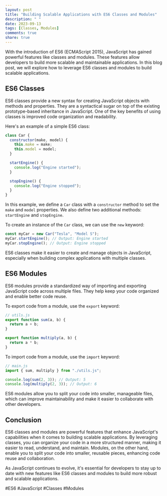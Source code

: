 ```yaml
---
layout: post
title: "Building Scalable Applications with ES6 Classes and Modules"
description: " "
date: 2023-09-13
tags: [Classes, Modules]
comments: true
share: true
---
```


With the introduction of ES6 (ECMAScript 2015), JavaScript has gained powerful features like classes and modules. These features allow developers to build more scalable and maintainable applications. In this blog post, we will explore how to leverage ES6 classes and modules to build scalable applications.

## ES6 Classes

ES6 classes provide a new syntax for creating JavaScript objects with methods and properties. They are a syntactical sugar on top of the existing prototype-based inheritance in JavaScript. One of the key benefits of using classes is improved code organization and readability.

Here's an example of a simple ES6 class:

```javascript
class Car {
  constructor(make, model) {
    this.make = make;
    this.model = model;
  }

  startEngine() {
    console.log("Engine started");
  }

  stopEngine() {
    console.log("Engine stopped");
  }
}
```

In this example, we define a `Car` class with a `constructor` method to set the `make` and `model` properties. We also define two additional methods: `startEngine` and `stopEngine`.

To create an instance of the `Car` class, we can use the `new` keyword:

```javascript
const myCar = new Car("Tesla", "Model S");
myCar.startEngine(); // Output: Engine started
myCar.stopEngine(); // Output: Engine stopped
```

ES6 classes make it easier to create and manage objects in JavaScript, especially when building complex applications with multiple classes.

## ES6 Modules

ES6 modules provide a standardized way of importing and exporting JavaScript code across multiple files. They help keep your code organized and enable better code reuse.

To export code from a module, use the `export` keyword:

```javascript
// utils.js
export function sum(a, b) {
  return a + b;
}

export function multiply(a, b) {
  return a * b;
}
```

To import code from a module, use the `import` keyword:

```javascript
// main.js
import { sum, multiply } from "./utils.js";

console.log(sum(2, 3)); // Output: 5
console.log(multiply(2, 3)); // Output: 6
```

ES6 modules allow you to split your code into smaller, manageable files, which can improve maintainability and make it easier to collaborate with other developers.

## Conclusion

ES6 classes and modules are powerful features that enhance JavaScript's capabilities when it comes to building scalable applications. By leveraging classes, you can organize your code in a more structured manner, making it easier to read, understand, and maintain. Modules, on the other hand, enable you to split your code into smaller, reusable pieces, enhancing code reuse and collaboration.

As JavaScript continues to evolve, it's essential for developers to stay up to date with new features like ES6 classes and modules to build more robust and scalable applications.

#ES6 #JavaScript #Classes #Modules